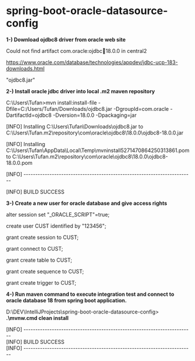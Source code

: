 # spring-boot-oracle-datasource-config

**1-) Download ojdbc8 driver from oracle web site**

Could not find artifact com.oracle:ojdbc:jar:18.0.0 in central2

https://www.oracle.com/database/technologies/appdev/jdbc-ucp-183-downloads.html

"ojdbc8.jar"

**2-) Install oracle jdbc driver into local .m2 maven repository**

C:\Users\Tufan>mvn install:install-file -Dfile=C:/Users/Tufan/Downloads/ojdbc8.jar -DgroupId=com.oracle -DartifactId=ojdbc8 -Dversion=18.0.0 -Dpackaging=jar

[INFO] Installing C:\Users\Tufan\Downloads\ojdbc8.jar to C:\Users\Tufan\.m2\repository\com\oracle\ojdbc8\18.0.0\ojdbc8-18.0.0.jar

[INFO] Installing C:\Users\Tufan\AppData\Local\Temp\mvninstall5271470864250313861.pom to C:\Users\Tufan\.m2\repository\com\oracle\ojdbc8\18.0.0\ojdbc8-18.0.0.pom

[INFO] ------------------------------------------------------------------------

[INFO] BUILD SUCCESS

**3-) Create a new user for oracle database and give access rights**

alter session set "_ORACLE_SCRIPT"=true;

create user CUST identified by "123456";

grant create session to CUST;

grant connect to CUST;

grant create table to CUST;

grant create sequence to CUST;

grant create trigger to CUST;


**4-) Run maven command to execute integration test and connect to oracle database 18 from spring boot application.**

D:\DEV\IntelliJProjects\spring-boot-oracle-datasource-config> **.\mvnw.cmd clean install**

[INFO] ------------------------------------------------------------------------<br/>
[INFO] BUILD SUCCESS<br/>
[INFO] ------------------------------------------------------------------------<br/>


